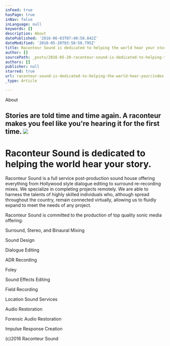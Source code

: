 ```yaml
---
inFeed: true
hasPage: true
inNav: false
inLanguage: null
keywords: []
description: About
datePublished: '2016-06-03T07:40:58.842Z'
dateModified: '2016-05-20T03:58:58.795Z'
title: Raconteur Sound is dedicated to helping the world hear your story.
author: []
sourcePath: _posts/2016-05-20-raconteur-sound-is-dedicated-to-helping-the-world-hear-your.md
authors: []
publisher: null
starred: true
url: raconteur-sound-is-dedicated-to-helping-the-world-hear-your/index.html
_type: Article

---
```

About

## Stories are told time and time again. A raconteur makes you feel like you're hearing it for the first time. ![](https://the-grid-user-content.s3-us-west-2.amazonaws.com/be1cabd6-c176-49fd-8bc5-88ec400dbf36.png)

# Raconteur Sound is dedicated to helping the world hear your story.

Raconteur Sound is a full service post-production sound house offering everything from Hollywood style dialogue editing to surround re-recording mixes. We specialize in completing projects remotely. We are able to harness the talents of highly skilled individuals who, although spread throughout the country, remain connected virtually, allowing us to fluidly expand to meet the needs of any project.

Raconteur Sound is committed to the production of top quality sonic media offering:

Surround, Stereo, and Binaural Mixing

Sound Design

Dialogue Editing

ADR Recording

Foley

Sound Effects Editing

Field Recording

Location Sound Services

Audio Restoration

Forensic Audio Restoration

Impulse Response Creation

(c)2016 Raconteur Sound